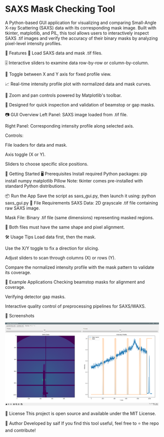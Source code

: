 # SAXS Mask Checking Tool

A Python-based GUI application for visualizing and comparing Small-Angle X-ray Scattering (SAXS) data with its corresponding mask image. Built with tkinter, matplotlib, and PIL, this tool allows users to interactively inspect SAXS .tif images and verify the accuracy of their binary masks by analyzing pixel-level intensity profiles.

🧰 Features
📂 Load SAXS data and mask .tif files.

🎚️ Interactive sliders to examine data row-by-row or column-by-column.

🔁 Toggle between X and Y axis for fixed profile view.

📈 Real-time intensity profile plot with normalized data and mask curves.

🔎 Zoom and pan controls powered by Matplotlib's toolbar.

🧪 Designed for quick inspection and validation of beamstop or gap masks.

📷 GUI Overview
Left Panel: SAXS image loaded from .tif file.

Right Panel: Corresponding intensity profile along selected axis.

Controls:

File loaders for data and mask.

Axis toggle (X or Y).

Sliders to choose specific slice positions.

🚀 Getting Started
🖥️ Prerequisites
Install required Python packages:
pip install numpy matplotlib Pillow
Note: tkinter comes pre-installed with standard Python distributions.

📦 Run the App
Save the script as saxs_gui.py, then launch it using:
python saxs_gui.py
📁 File Requirements
SAXS Data: 2D grayscale .tif file containing raw SAXS image.

Mask File: Binary .tif file (same dimensions) representing masked regions.

📌 Both files must have the same shape and pixel alignment.

🛠️ Usage Tips
Load data first, then the mask.

Use the X/Y toggle to fix a direction for slicing.

Adjust sliders to scan through columns (X) or rows (Y).

Compare the normalized intensity profile with the mask pattern to validate its coverage.

🧪 Example Applications
Checking beamstop masks for alignment and coverage.

Verifying detector gap masks.

Interactive quality control of preprocessing pipelines for SAXS/WAXS.

📸 Screenshots

![screenshot.png](https://github.com/saif-phy/SAXS-Mask-Checker-Tool/blob/1bad3a3b9dbf69d4e9219ac0ac9c90c4e699b3cc/screenshot.png)

📄 License
This project is open source and available under the MIT License.

👤 Author
Developed by saif
If you find this tool useful, feel free to ⭐ the repo and contribute!
